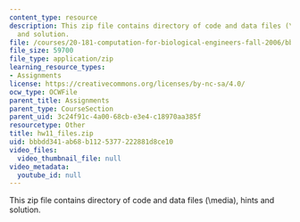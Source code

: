 ```yaml
---
content_type: resource
description: This zip file contains directory of code and data files (\media), hints
  and solution.
file: /courses/20-181-computation-for-biological-engineers-fall-2006/bbbdd341ab68b1125377222881d8ce10_hw11_files.zip
file_size: 59700
file_type: application/zip
learning_resource_types:
- Assignments
license: https://creativecommons.org/licenses/by-nc-sa/4.0/
ocw_type: OCWFile
parent_title: Assignments
parent_type: CourseSection
parent_uid: 3c24f91c-4a00-68cb-e3e4-c18970aa385f
resourcetype: Other
title: hw11_files.zip
uid: bbbdd341-ab68-b112-5377-222881d8ce10
video_files:
  video_thumbnail_file: null
video_metadata:
  youtube_id: null
---
```

This zip file contains directory of code and data files (\media), hints and solution.